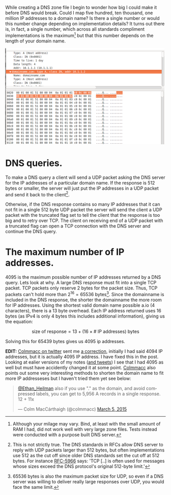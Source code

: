 While creating a DNS zone file I begin to wonder how big I could make it before DNS would break. Could I map five hundred, ten thousand, one million IP addresses to a domain name? Is there a single number or would this number change depending on implementation details? It turns out there is, in fact, a single number, which across all standards compliment implementations is the maximum[^3] but that this number depends on the length of your domain name.

![wireshark capture](figs/tumblr_inline_nbe9tcvlmS1qf5p6p.png)

DNS queries.
====

To make a DNS query a client will send a UDP packet asking the DNS server for the IP addresses of a particular domain name.
If the response is 512 bytes or smaller, the server will just put the IP addresses in a UDP packet and send it back to the client[^1].
 
Otherwise, if the DNS response contains so many IP addresses that it can not fit in a single 512 byte UDP packet the server will send the client a UDP packet with the truncated flag set to tell the client that the response is too big and to retry over TCP.
The client on receiving end of a UDP packet with a truncated flag can open a TCP connection with the DNS server and continue the DNS query.

The maximum number of IP addresses.
====

4095 is the maximum possible number of IP addresses returned by a DNS query.
Lets look at why.
A large DNS response must fit into a single TCP packet.
TCP packets only reserve 2 bytes for the packet size. Thus, TCP packets can't hold more than $2^16=65536$ bytes[^2].
Since the domainname is included in the DNS response, the shorter the domainname the more room for IP addresses. Using the shortest valid domain name possible a.io (4 characters), there is a 13 byte overhead. Each IP address returned uses 16 bytes (as IPv4 is only 4 bytes this includes additional information), giving us the equation:

$$\mbox{size of response}=13+(16 \times \mbox{# IP addresses}) \mbox{ bytes}$$

Solving this for 65439 bytes gives us 4095 ip addresses.

**EDIT:** [Colmmacc on twitter](https://twitter.com/colmmacc) sent me [a correction](https://twitter.com/colmmacc/status/573386950218031104), initially I had said 4094 IP addresses, but it is actually 4095 IP address. I have fixed this in the post. Looking at ealier versions of my notes ([and tweets](https://twitter.com/Ethan_Heilman/status/507625759012179968)) I see that I had 4095 as well but must have accidently changed it at some point. [Colmmacc](https://twitter.com/colmmacc) also points out some very interesting methods to shorten the domain name to fit more IP addresseses but I haven't tried them yet see below:

<blockquote class="twitter-tweet" lang="en"><p><a href="https://twitter.com/Ethan_Heilman">@Ethan_Heilman</a> also if you use "." as the domain, and avoid compressed labels, you can get to 5,956 A records in a single response. 12 + 11x</p>— Colm MacCárthaigh (@colmmacc) <a href="https://twitter.com/colmmacc/status/573388453909536769">March 5, 2015</a></blockquote>
<script async src="//platform.twitter.com/widgets.js" charset="utf-8"></script>




[^1]: This is not strictly true. The DNS standards in RFCs allow DNS server to reply with UDP packets larger than 512 bytes, but often implementations use 512 as the cut off since older DNS standards set the cut off at 512 bytes. For instance [RFC-5966](http://tools.ietf.org/html/rfc5966) says: 'TCP [..] is often used for messages whose sizes exceed the DNS protocol's original 512-byte limit.'

[^2]: 65536 bytes is also the maximum packet size for UDP, so even if a DNS server was willing to deliver really large responses over UDP, you would face the same limit.

[^3]: Although your milage may vary. Bind, at least with the small amount of RAM I had, did not work well with very large zone files. Tests instead were conducted with a purpose built DNS server.